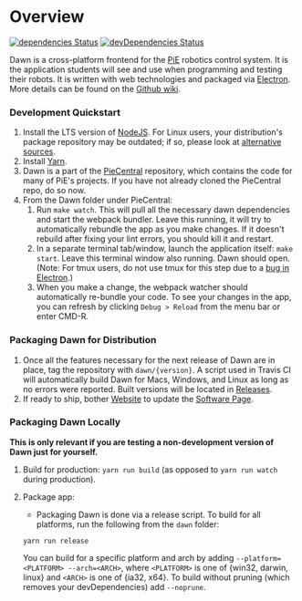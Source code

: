 # Overview

[![dependencies Status](https://david-dm.org/pioneers/PieCentral/status.svg?path=dawn)](https://david-dm.org/pioneers/PieCentral?path=dawn)
[![devDependencies Status](https://david-dm.org/pioneers/PieCentral/dev-status.svg?path=dawn)](https://david-dm.org/pioneers/PieCentral?path=dawn&type=dev)

Dawn is a cross-platform frontend for the [PiE](https://pioneers.berkeley.edu) robotics control system. It is the application students will see and use when programming and testing their robots. It is written with web technologies and packaged via [Electron](https://electron.atom.io/). More details can be found on the [Github wiki](https://github.com/pioneers/PieCentral/wiki).

### Development Quickstart
1. Install the LTS version of [NodeJS](https://nodejs.org/en/download/). For Linux users, your distribution's package repository may be outdated; if so, please look at [alternative sources](https://nodejs.org/en/download/package-manager/).
2. Install [Yarn](https://yarnpkg.com/en/docs/install).
3. Dawn is a part of the [PieCentral](https://github.com/pioneers/PieCentral) repository, which contains the code for many of PiE's projects. If you have not already cloned the PieCentral repo, do so now.
4. From the Dawn folder under PieCentral:
    1. Run `make watch`. This will pull all the necessary dawn dependencies and start the webpack bundler. Leave
    this running, it will try to automatically rebundle the app as you make changes. If it doesn't rebuild after fixing your lint errors, you should kill it and restart.
    2. In a separate terminal tab/window, launch the application itself: `make start`. Leave this terminal window also running. Dawn should open. (Note: For tmux users, do not use tmux for this step due to a [bug in Electron](https://github.com/electron/electron/issues/4236).)
    3. When you make a change, the webpack watcher should automatically re-bundle your code. To see your changes in the app, you can refresh by clicking `Debug > Reload` from the menu bar or enter CMD-R.

### Packaging Dawn for Distribution
1. Once all the features necessary for the next release of Dawn are in place, tag the repository with `dawn/{version}`. A script used in Travis CI will automatically build Dawn for Macs, Windows, and Linux as long as no errors were reported. Built versions will be located in [Releases](https://github.com/pioneers/PieCentral/releases).
2. If ready to ship, bother [Website](mailto:website@pioneers.berkeley.edu) to update the [Software Page](https://pioneers.berkeley.edu/software/).

### Packaging Dawn Locally
**This is only relevant if you are testing a non-development version of Dawn just for yourself.**

1. Build for production: `yarn run build` (as opposed to `yarn run watch` during production).
2. Package app:
    * Packaging Dawn is done via a release script. To build for all platforms, run the following from the `dawn` folder:

    ```
    yarn run release
    ```

   You can build for a specific platform and arch by adding `--platform=<PLATFORM> --arch=<ARCH>`, where `<PLATFORM>`
   is one of {win32, darwin, linux} and `<ARCH>` is one of {ia32, x64}. To build without pruning (which removes your
   devDependencies) add `--noprune`.
